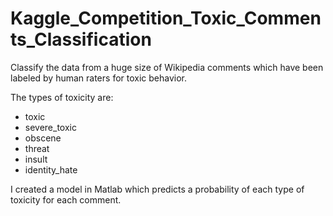 # Kaggle_Competition_Toxic_Comments_Classification
Classify the data from a huge size of Wikipedia comments which have been labeled by human raters for toxic behavior.

The types of toxicity are:
- toxic
- severe_toxic
- obscene
- threat
- insult
- identity_hate

I created a model in Matlab which predicts a probability of each type of toxicity for each comment.
